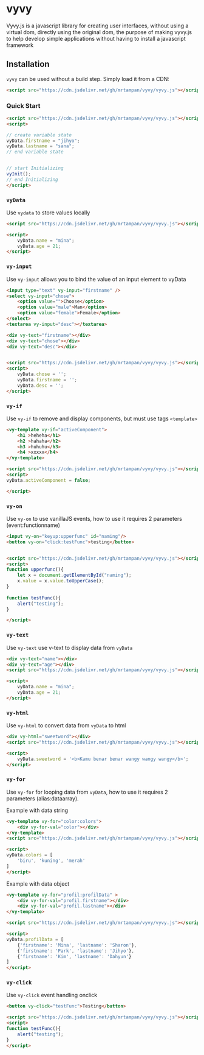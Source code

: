 # vyvy

Vyvy.js is a javascript library for creating user interfaces, without using a virtual dom, directly using the original dom, the purpose of making vyvy.js to help develop simple applications without having to install a javascript framework


## Installation

`vyvy` can be used without a build step. Simply load it from a CDN:

```html
<script src="https://cdn.jsdelivr.net/gh/mrtampan/vyvy/vyvy.js"></script>
```


### Quick Start

```html
<script src="https://cdn.jsdelivr.net/gh/mrtampan/vyvy/vyvy.js"></script>
<script>

// create variable state
vyData.firstname = "jihyo";
vyData.lastname = "sana";
// end variable state


// start Initializing
vyInit();
// end Initializing
</script>
```


### `vyData`

Use `vydata` to store values locally

```html
<script src="https://cdn.jsdelivr.net/gh/mrtampan/vyvy/vyvy.js"></script>

<script>
    vyData.name = "mina";
    vyData.age = 21;
</script>
```

### `vy-input`

Use `vy-input` allows you to bind the value of an input element to vyData

```html
<input type="text" vy-input="firstname" />
<select vy-input="chose">
    <option value="">Choose</option>
    <option value="male">Man</option>
    <option value="female">Female</option>
</select>
<textarea vy-input="desc"></textarea>

<div vy-text="firstname"></div>
<div vy-text="chose"></div>
<div vy-text="desc"></div>


<script src="https://cdn.jsdelivr.net/gh/mrtampan/vyvy/vyvy.js"></script>
<script>
    vyData.chose = '';
    vyData.firstname = '';
    vyData.desc = '';
</script>
```


### `vy-if`

Use `vy-if` to remove and display components, but must use tags `<template>`

```html
<vy-template vy-if="activeComponent">
    <h1 >heheha</h1>
    <h2 >hahaha</h2>
    <h3 >huhuhu</h3>
    <h4 >xxxxx</h4>
</vy-template>

<script src="https://cdn.jsdelivr.net/gh/mrtampan/vyvy/vyvy.js"></script>
<script>
vyData.activeComponent = false;

</script>
```

### `vy-on`

Use `vy-on` to use vanillaJS events, how to use it requires 2 parameters (event:functionname)

```html
<input vy-on="keyup:upperfunc" id="naming"/>
<button vy-on="click:testFunc">testing</button>


<script src="https://cdn.jsdelivr.net/gh/mrtampan/vyvy/vyvy.js"></script>
<script>
function upperfunc(){
    let x = document.getElementById("naming");
    x.value = x.value.toUpperCase();
}
    
function testFunc(){
    alert("testing");
}

</script>
```

### `vy-text`

Use `vy-text` use v-text to display data from `vyData`

```html
<div vy-text="name"></div>
<div vy-text="age"></div>
<script src="https://cdn.jsdelivr.net/gh/mrtampan/vyvy/vyvy.js"></script>

<script>
    vyData.name = "mina";
    vyData.age = 21;
</script>
```

### `vy-html`

Use `vy-html` to convert data from `vyData` to html

```html
<div vy-html="sweetword"></div>
<script src="https://cdn.jsdelivr.net/gh/mrtampan/vyvy/vyvy.js"></script>

<script>
    vyData.sweetword = '<b>Kamu benar benar wangy wangy wangy</b>';
</script>
```

### `vy-for`

Use `vy-for` for looping data from `vyData`, how to use it requires 2 parameters (alias:dataarray).

Example with data string

```html
<vy-template vy-for="color:colors">
    <div vy-for-val="color"></div>
</vy-template>
<script src="https://cdn.jsdelivr.net/gh/mrtampan/vyvy/vyvy.js"></script>

<script>
vyData.colors = [
    'biru', 'kuning', 'merah'
]
</script>
```

Example with data object

```html
<vy-template vy-for="profil:profilData" >
    <div vy-for-val="profil.firstname"></div>
    <div vy-for-val="profil.lastname"></div>
</vy-template>

<script src="https://cdn.jsdelivr.net/gh/mrtampan/vyvy/vyvy.js"></script>

<script>
vyData.profilData = [
    {'firstname': 'Mina', 'lastname': 'Sharon'}, 
    {'firstname': 'Park', 'lastname': 'Jihyo'}, 
    {'firstname': 'Kim', 'lastname': 'Dahyun'}
]
</script>
```


### `vy-click`

Use `vy-click` event handling onclick

```html
<button vy-click="testFunc">Testing</button>

<script src="https://cdn.jsdelivr.net/gh/mrtampan/vyvy/vyvy.js"></script>
<script>
function testFunc(){
    alert("testing");
}
</script>
```
